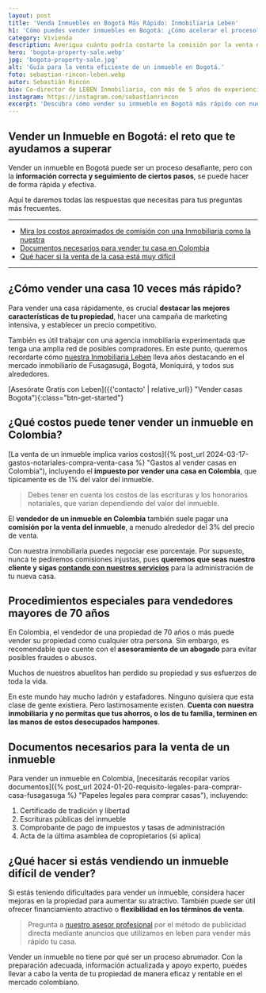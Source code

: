 ```yaml
---
layout: post
title: 'Venda Inmuebles en Bogotá Más Rápido: Inmobiliaria Leben'
h1: 'Cómo puedes vender inmuebles en Bogotá: ¿Cómo acelerar el proceso?'
category: Vivienda
description: Averigua cuánto podría costarte la comisión por la venta de tu inmueble en Bogotá – ¡No pagues de más! Pero venda más rápido y seguro. Leben Inmobiliaria
hero: 'bogota-property-sale.webp'
jpg: 'bogota-property-sale.jpg'
alt: 'Guía para la venta eficiente de un inmueble en Bogotá.'
foto: sebastian-rincon-leben.webp
autor: Sebastián Rincón
bio: Co-director de LEBEN Inmobiliaria, con más de 5 años de experiencia en el mercado de propiedades de Fusagasugá. Disfruta compartiendo lo que lo enamora de vivir en esta floreciente ciudad.
instagram: https://instagram.com/sebastianrincon
excerpt: 'Descubra cómo vender su inmueble en Bogotá más rápido con nuestros asesores expertos en bienes raíces. ¿Vale algo? Sí. Pero no pagues de más. Te explicamos.'
---
```

## Vender un Inmueble en Bogotá: el reto que te ayudamos a superar

Vender un inmueble en Bogotá puede ser un proceso desafiante, pero con la **información correcta y seguimiento de ciertos pasos**, se puede hacer de forma rápida y efectiva.

Aquí te daremos todas las respuestas que necesitas para tus preguntas más frecuentes.

-----

* [Mira los costos aproximados de comisión con una Inmobiliaria como la nuestra](#qué-costos-puede-tener-vender-un-inmueble-en-colombia)
* [Documentos necesarios para vender tu casa en Colombia](#documentos-necesarios-para-la-venta-de-un-inmueble)
* [Qué hacer si la venta de la casa está muy difícil](#qué-hacer-si-estás-vendiendo-un-inmueble-difícil-de-vender)

-----

## ¿Cómo vender una casa 10 veces más rápido?

Para vender una casa rápidamente, es crucial **destacar las mejores características de tu propiedad**, hacer una campaña de marketing intensiva, y establecer un precio competitivo.

También es útil trabajar con una agencia inmobiliaria experimentada que tenga una amplia red de posibles compradores. En este punto, queremos recordarte cómo [nuestra Inmobiliaria Leben](/) lleva años destacando en el mercado inmobiliario de Fusagasugá, Bogotá, Moniquirá, y todos sus alrededores.

[Asesórate Gratis con Leben]({{'contacto' | relative_url}} "Vender casas Bogota"){:class="btn-get-started"}

## ¿Qué costos puede tener vender un inmueble en Colombia?

[La venta de un inmueble implica varios costos]({% post_url 2024-03-17-gastos-notariales-compra-venta-casa %} "Gastos al vender casas en Colombia"), incluyendo el **impuesto por vender una casa en Colombia**, que típicamente es de 1% del valor del inmueble.

>Debes tener en cuenta los costos de las escrituras y los honorarios notariales, que varían dependiendo del valor del inmueble.

El **vendedor de un inmueble en Colombia** también suele pagar una **comisión por la venta del inmueble**, a menudo alrededor del 3% del precio de venta.

Con nuestra inmobiliaria puedes negociar ese porcentaje. Por supuesto, nunca te pediremos comisiones injustas, pues **queremos que seas nuestro cliente y sigas [contando con nuestros servicios]({{'servicios'|relative_url}} "Servicios Leben Inmobiliaria")** para la administración de tu nueva casa.

## Procedimientos especiales para vendedores mayores de 70 años

En Colombia, el vendedor de una propiedad de 70 años o más puede vender su propiedad como cualquier otra persona. Sin embargo, es recomendable que cuente con el **asesoramiento de un abogado** para evitar posibles fraudes o abusos.

Muchos de nuestros abuelitos han perdido su propiedad y sus esfuerzos de toda la vida.

En este mundo hay mucho ladrón y estafadores. Ninguno quisiera que esta clase de gente existiera. Pero lastimosamente existen. **Cuenta con nuestra inmobiliaria y no permitas que tus ahorros, o los de tu familia, terminen en las manos de estos desocupados hampones**.

## Documentos necesarios para la venta de un inmueble

Para vender un inmueble en Colombia, [necesitarás recopilar varios documentos]({% post_url 2024-01-20-requisito-legales-para-comprar-casa-fusagasuga %} "Papeles legales para comprar casas"), incluyendo:

1. Certificado de tradición y libertad
2. Escrituras públicas del inmueble
3. Comprobante de pago de impuestos y tasas de administración
4. Acta de la última asamblea de copropietarios (si aplica)

## ¿Qué hacer si estás vendiendo un inmueble difícil de vender?

Si estás teniendo dificultades para vender un inmueble, considera hacer mejoras en la propiedad para aumentar su atractivo. También puede ser útil ofrecer financiamiento atractivo o **flexibilidad en los términos de venta**.

>Pregunta a [nuestro asesor profesional](#asesor) por el método de publicidad directa mediante anuncios que utilizamos en leben para vender más rápido tu casa.

Vender un inmueble no tiene por qué ser un proceso abrumador. Con la preparación adecuada, información actualizada y apoyo experto, puedes llevar a cabo la venta de tu propiedad de manera eficaz y rentable en el mercado colombiano.
